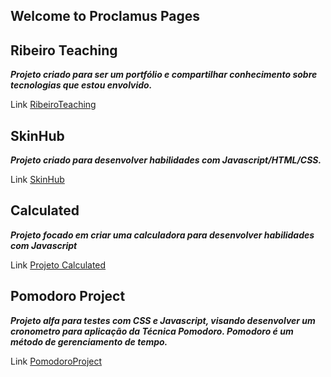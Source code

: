 ## Welcome to Proclamus Pages

## Ribeiro Teaching

***Projeto criado para ser um portfólio e compartilhar conhecimento sobre tecnologias que estou envolvido.***

Link [RibeiroTeaching](https://proclamus.github.io/ribeiroteaching/)

## SkinHub

***Projeto criado para desenvolver habilidades com Javascript/HTML/CSS.***

Link [SkinHub](https://JeanLucasBFR.github.io/SkinHub/)

## Calculated 

***Projeto focado em criar uma calculadora para desenvolver habilidades com Javascript***

Link [Projeto Calculated](https://proclamus.github.io/Calculated/calculated.html)

## Pomodoro Project

***Projeto alfa para testes com CSS e Javascript, visando desenvolver um cronometro para aplicação da Técnica Pomodoro. Pomodoro é um método de gerenciamento de tempo.***

Link [PomodoroProject](https://proclamus.github.io/PomodoroProject/)
